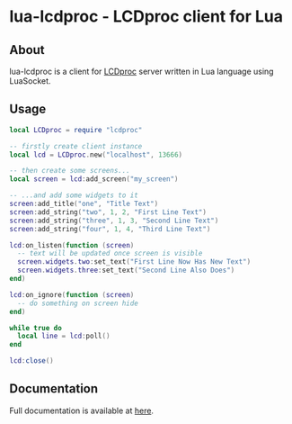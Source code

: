 # lua-lcdproc - LCDproc client for Lua
## About
lua-lcdproc is a client for [LCDproc](https://github.com/lcdproc/lcdproc) server
written in Lua language using LuaSocket.

## Usage
```lua
local LCDproc = require "lcdproc"

-- firstly create client instance
local lcd = LCDproc.new("localhost", 13666)

-- then create some screens...
local screen = lcd:add_screen("my_screen")

-- ...and add some widgets to it
screen:add_title("one", "Title Text")
screen:add_string("two", 1, 2, "First Line Text")
screen:add_string("three", 1, 3, "Second Line Text")
screen:add_string("four", 1, 4, "Third Line Text")

lcd:on_listen(function (screen)
  -- text will be updated once screen is visible
  screen.widgets.two:set_text("First Line Now Has New Text")
  screen.widgets.three:set_text("Second Line Also Does")
end)

lcd:on_ignore(function (screen)
  -- do something on screen hide
end)

while true do
  local line = lcd:poll()
end

lcd:close()
```

## Documentation
Full documentation is available at [here](https://lua-lcdproc.denpa.pro).

